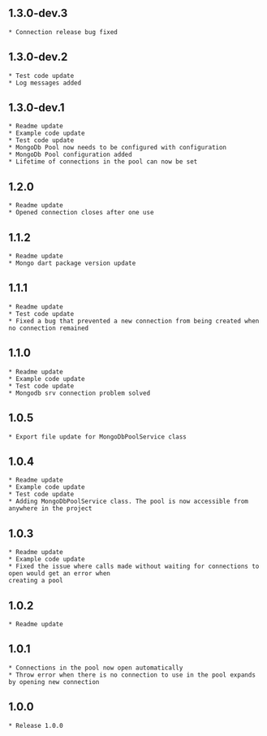 ## 1.3.0-dev.3

    * Connection release bug fixed

## 1.3.0-dev.2

    * Test code update
    * Log messages added

## 1.3.0-dev.1

    * Readme update
    * Example code update
    * Test code update
    * MongoDb Pool now needs to be configured with configuration
    * MongoDb Pool configuration added
    * Lifetime of connections in the pool can now be set

## 1.2.0

    * Readme update
    * Opened connection closes after one use

## 1.1.2

    * Readme update
    * Mongo dart package version update

## 1.1.1

    * Readme update
    * Test code update
    * Fixed a bug that prevented a new connection from being created when no connection remained

## 1.1.0

    * Readme update
    * Example code update
    * Test code update
    * Mongodb srv connection problem solved

## 1.0.5

    * Export file update for MongoDbPoolService class

## 1.0.4

    * Readme update
    * Example code update
    * Test code update
    * Adding MongoDbPoolService class. The pool is now accessible from anywhere in the project

## 1.0.3

    * Readme update
    * Example code update
    * Fixed the issue where calls made without waiting for connections to open would get an error when 
    creating a pool

## 1.0.2

    * Readme update

## 1.0.1

    * Connections in the pool now open automatically
    * Throw error when there is no connection to use in the pool expands by opening new connection

## 1.0.0

    * Release 1.0.0

